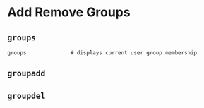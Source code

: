 # Add Remove Groups

## `groups`
    groups              # displays current user group membership

## `groupadd`

## `groupdel`